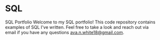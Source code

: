 # SQL
SQL Portfolio
Welcome to my SQL portfolio! This code repository contains examples of SQL I've written. Feel free to take a look and reach out via email if you have any questions ava.n.white18@gmail.com.
